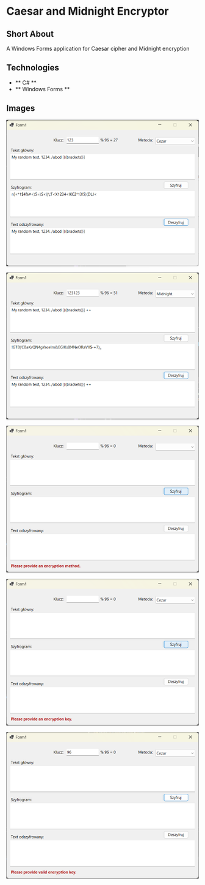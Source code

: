 # Caesar and Midnight Encryptor

## Short About
A Windows Forms application for Caesar cipher and Midnight encryption

## Technologies
- ** C# **
- ** Windows Forms **

## Images

![cezar](https://github.com/Cezary-Androsiuk/caesar-midnight-encryptor/blob/master/images/cezar.png)

![midnight](https://github.com/Cezary-Androsiuk/caesar-midnight-encryptor/blob/master/images/midnight.png)

![error1](https://github.com/Cezary-Androsiuk/caesar-midnight-encryptor/blob/master/images/error1.png)

![error2](https://github.com/Cezary-Androsiuk/caesar-midnight-encryptor/blob/master/images/error2.png)

![error3](https://github.com/Cezary-Androsiuk/caesar-midnight-encryptor/blob/master/images/error3.png)

